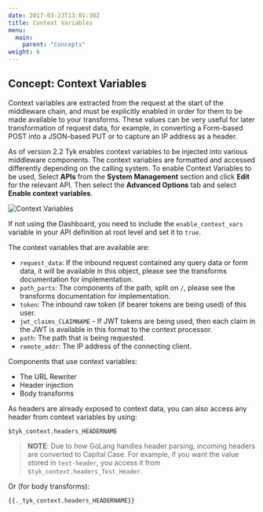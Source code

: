 ```yaml
---
date: 2017-03-23T13:01:30Z
title: Context Variables
menu:
  main:
    parent: "Concepts"
weight: 6 
---
```


## Concept: Context Variables

Context variables are extracted from the request at the start of the middleware chain, and must be explicitly enabled in order for them to be made available to your transforms. These values can be very useful for later transformation of request data, for example, in converting a Form-based POST into a JSON-based PUT or to capture an IP address as a header.

As of version 2.2 Tyk enables context variables to be injected into various middleware components. The context variables are formatted and accessed differently depending on the calling system. To enable Context Variables to be used, Select **APIs** from the **System Management** section and click **Edit** for the relevant API. Then select the **Advanced Options** tab and select **Enable context variables**.

![Context Variables][1]

If not using the Dashboard, you need to include the `enable_context_vars` variable in your API definition at root level and set it to `true`.

The context variables that are available are:

*   `request_data`: If the inbound request contained any query data or form data, it will be available in this object, please see the transforms documentation for implementation.
*   `path_parts`: The components of the path, split on `/`, please see the transforms documentation for implementation.
*   `token`: The inbound raw token (if bearer tokens are being used) of this user.
*   `jwt_claims_CLAIMNAME` - If JWT tokens are being used, then each claim in the JWT is available in this format to the context processor.
*   `path`: The path that is being requested.
*   `remote_addr`: The IP address of the connecting client.

Components that use context variables:

*   The URL Rewriter
*   Header injection
*   Body transforms

As headers are already exposed to context data, you can also access any header from context variables by using:

```{.copyWrapper}
$tyk_context.headers_HEADERNAME
```

> **NOTE**: Due to how GoLang handles header parsing, incoming headers are converted to Capital Case. For example, if you want the value stored in `test-header`, you access it from `$tyk_context.headers_Test_Header`.

Or (for body transforms):

```{.copyWrapper}
{{._tyk_context.headers_HEADERNAME}}
```



[1]: /docs/img/dashboard/system-management/context_variables_2.5.png
